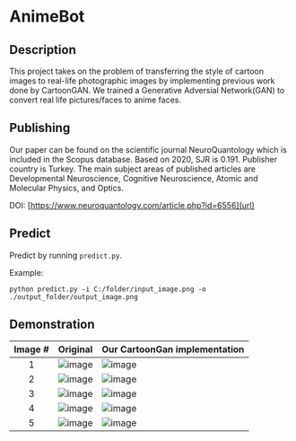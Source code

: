 # AnimeBot

## Description
This project takes on the problem of transferring
the style of cartoon images to real-life photographic images by
implementing previous work done by CartoonGAN. We trained
a Generative Adversial Network(GAN) to convert real life pictures/faces to anime faces.

## Publishing
Our paper can be found on the scientific journal NeuroQuantology which is included in the Scopus database. Based on 2020, SJR is 0.191. Publisher country is Turkey. The main subject areas of published articles are Developmental Neuroscience, Cognitive Neuroscience, Atomic and Molecular Physics, and Optics.

DOI: [https://www.neuroquantology.com/article.php?id=6556](url)

## Predict

Predict by running `predict.py`.

Example:

```
python predict.py -i C:/folder/input_image.png -o ./output_folder/output_image.png
```
## Demonstration

| Image # | Original | Our CartoonGan implementation |
|:-------:|----------|-------------------------------|
|1| ![image](https://user-images.githubusercontent.com/62140058/120894245-24ecd800-c635-11eb-916c-c0a97eb43ae8.png) | ![image](https://user-images.githubusercontent.com/62140058/120894298-4cdc3b80-c635-11eb-9856-f8153a6c9dda.png) |
|2| ![image](https://user-images.githubusercontent.com/62140058/120894316-68474680-c635-11eb-8150-6d1213ce7224.png) | ![image](https://user-images.githubusercontent.com/62140058/120894308-5c5b8480-c635-11eb-80fa-be176dc13ce7.png) |
|3| ![image](https://user-images.githubusercontent.com/62140058/120894324-72694500-c635-11eb-969a-3f013f93c457.png) | ![image](https://user-images.githubusercontent.com/62140058/120894336-7d23da00-c635-11eb-85d6-f754ff386991.png) |
|4| ![image](https://user-images.githubusercontent.com/62140058/120894359-9a58a880-c635-11eb-964c-44857eea25ed.png)  | ![image](https://user-images.githubusercontent.com/62140058/120894368-a2184d00-c635-11eb-8fe3-1dde6e6506ea.png) |
|5| ![image](https://user-images.githubusercontent.com/62140058/120894393-c116df00-c635-11eb-971b-9e5dc755f317.png)  | ![image](https://user-images.githubusercontent.com/62140058/120894396-c5db9300-c635-11eb-878c-c6ab2df9c9f9.png) |

